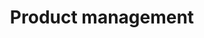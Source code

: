 ---
type: tags
layout: list
title: "Product management"
translationKey: "tag-product-management"
---